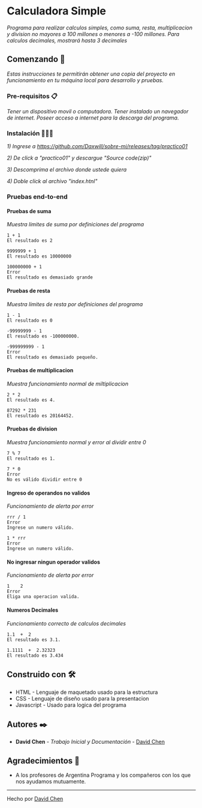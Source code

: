 # Calculadora Simple

_Programa para realizar calculos simples, como suma, resta, multiplicacion y division no mayores a 100 millones o menores a -100 millones. Para calculos decimales, mostrará hasta 3 decimales_

## Comenzando 🤘

_Estas instrucciones te permitirán obtener una copia del proyecto en funcionamiento en tu máquina local para desarrollo y pruebas._

### Pre-requisitos 📋

_Tener un dispositivo movil o computadora. Tener instalado un navegador de internet.
Poseer acceso a internet para la descarga del programa._


### Instalación 🔧🧑‍🔧

_1) Ingrese a https://github.com/Daxwill/sobre-mi/releases/tag/practico01_

_2) De click a "practico01" y descargue "Source code(zip)"_

_3) Descomprima el archivo donde ustede quiera_

_4) Doble click al archivo "index.htnl"_

### Pruebas end-to-end 

#### Pruebas de suma
_Muestra limites de suma por definiciones del programa_

```
1 + 1 
El resultado es 2
```
```
9999999 + 1
El resultado es 10000000
```
```
100000000 + 1
Error
El resultado es demasiado grande
```

#### Pruebas de resta
_Muestra limites de resta por definiciones del programa_

```
1 - 1 
El resultado es 0
```
```
-99999999 - 1 
El resultado es -100000000.
```
```
-999999999 - 1 
Error
El resultado es demasiado pequeño.
```

#### Pruebas de multiplicacion
_Muestra funcionamiento normal de miltiplicacion_
```
2 * 2 
El resultado es 4.
```
```
87292 * 231 
El resultado es 20164452.
```

#### Pruebas de division
_Muestra funcionamiento normal y error al dividir entre 0_
```
7 % 7 
El resultado es 1.
```
```
7 * 0 
Error
No es válido dividir entre 0
```

#### Ingreso de operandos no validos
_Funcionamiento de alerta por error_

```
rrr / 1
Error
Ingrese un numero válido.
```
```
1 * rrr
Error
Ingrese un numero válido.
```

#### No ingresar ningun operador validos
_Funcionamiento de alerta por error_

```
1    2
Error
Eliga una operacion valida.
```
#### Numeros Decimales
_Funcionamiento correcto de calculos decimales_

```
1.1  +  2
El resultado es 3.1.
```
```
1.1111  +  2.32323
El resultado es 3.434
```

## Construido con 🛠️

* HTML - Lenguaje de maquetado usado para la estructura
* CSS - Lenguaje de diseño usado para la presentacion
* Javascript - Usado para logica del programa


## Autores ✒️

* **David Chen** - *Trabajo Inicial y Documentación* - [David Chen](https://github.com/Daxwill)


## Agradecimientos 🎁

* A los profesores de Argentina Programa y los compañeros con los que nos ayudamos mutuamente.

---
Hecho por [David Chen](https://github.com/Daxwill) 
